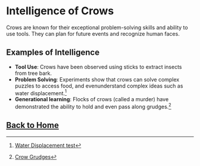 # Intelligence of Crows

Crows are known for their exceptional problem-solving skills and ability to use tools. They can plan for future events and recognize human faces.

## Examples of Intelligence
- **Tool Use**: Crows have been observed using sticks to extract insects from tree bark.
- **Problem Solving**: Experiments show that crows can solve complex puzzles to access food, and evenunderstand complex ideas such as water displacement.[^1]
- **Generational learning**: Flocks of crows (called a murder) have demonstrated the ability to hold and even pass along grudges.[^2]

## [Back to Home](README.md)

[^1]: [Water Displacement test](https://youtu.be/ZerUbHmuY04?si=CuCPa4JV0GGTRVkN)
[^2]: [Crow Grudges](https://www.discovermagazine.com/planet-earth/grudge-holding-crows-pass-on-their-anger-to-family-and-friends)
